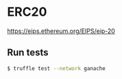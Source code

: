 # ERC20
https://eips.ethereum.org/EIPS/eip-20

## Run tests
```bash
$ truffle test --network ganache
```

